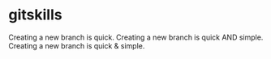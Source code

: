# gitskills
Creating a new branch is quick.
Creating a new branch is quick AND simple.
Creating a new branch is quick & simple.